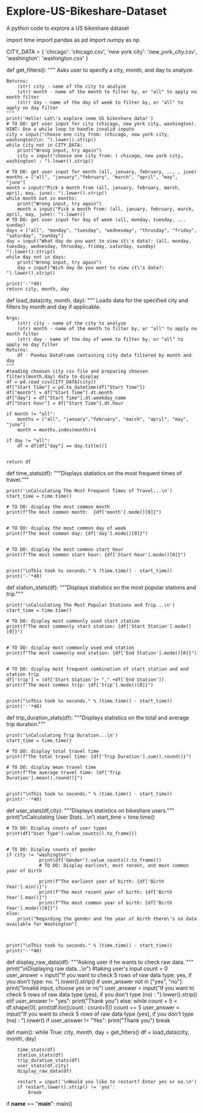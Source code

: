 # Explore-US-Bikeshare-Dataset
A python code to explore a US bikeshare dataset


import time
import pandas as pd
import numpy as np

CITY_DATA = { 'chicago': 'chicago.csv',
              'new york city': 'new_york_city.csv',
              'washington': 'washington.csv' }

def get_filters():
    """
    Asks user to specify a city, month, and day to analyze.

    Returns:
        (str) city - name of the city to analyze
        (str) month - name of the month to filter by, or "all" to apply no month filter
        (str) day - name of the day of week to filter by, or "all" to apply no day filter
    """
    print('Hello! Let\'s explore some US bikeshare data!')
    # TO DO: get user input for city (chicago, new york city, washington). HINT: Use a while loop to handle invalid inputs
    city = input("choose one city from: (chicago, new york city, washington)\n: ").lower().strip()
    while city not in CITY_DATA:
    	print("Wrong input, try again")
    	city = input("choose one city from: ( chicago, new york city, washington) : ").lower().strip()
    
    # TO DO: get user input for month (all, january, february, ... , june)
    months = ["all", "january","february", "march", "april", "may", "june"]
    month = input("Pick a month from (all, january, february, march, april, may, june): ").lower().strip()
    while month not in months:
    	print("Wrong input, try again")
    	month = input("Pick a month from: (all, january, february, march, april, may, june): ").lower()
    # TO DO: get user input for day of week (all, monday, tuesday, ... sunday)
    days = ["all", "monday", "tuesday", "wednesday", "thrusday", "friday", "saturday", "sunday"]
    day = input("What day do you want to view it\'s data?: (all, monday, tuesday, wednesday, thrusday, friday, saturday, sunday) ").lower().strip()
    while day not in days:
    	print("Wrong input, try again")
    	day = input("Wich day do you want to view it\'s data?: ").lower().strip()

    print('-'*40)
    return city, month, day
    
    
def load_data(city, month, day):
    """
    Loads data for the specified city and filters by month and day if applicable.

    Args:
        (str) city - name of the city to analyze
        (str) month - name of the month to filter by, or "all" to apply no month filter
        (str) day - name of the day of week to filter by, or "all" to apply no day filter
    Returns:
        df - Pandas DataFrame containing city data filtered by month and day
    """
    #reading choosen city csv file and preparing choosen filters(month,day) data to display 
    df = pd.read_csv(CITY_DATA[city])
    df["Start Time"] = pd.to_datetime(df["Start Time"])
    df["month"] = df["Start Time"].dt.month
    df["day"] = df["Start Time"].dt.weekday_name
    df["Start hour"] = df["Start Time"].dt.hour
    
    if month != "all":
    	months = ["all", "january","february", "march", "april", "may", "june"]
    	month = months.index(month)+1
   
    if day != "all":
    	df = df[df["day"] == day.title()]


    return df


def time_stats(df):
    """Displays statistics on the most frequent times of travel."""

    print('\nCalculating The Most Frequent Times of Travel...\n')
    start_time = time.time()

    # TO DO: display the most common month
    print(f"The most common month:  {df['month'].mode()[0]}")


    # TO DO: display the most common day of week
    print(f"The most common day: {df['day'].mode()[0]}")


    # TO DO: display the most common start hour
    print(f"The most common start hour: {df['Start hour'].mode()[0]}")


    print("\nThis took %s seconds." % (time.time() - start_time))
    print('-'*40)
    
    
def station_stats(df):
    """Displays statistics on the most popular stations and trip."""

    print('\nCalculating The Most Popular Stations and Trip...\n')
    start_time = time.time()

    # TO DO: display most commonly used start station
    print(f"The most commonly start station: {df['Start Station'].mode()[0]}")


    # TO DO: display most commonly used end station
    print(f"The most commonly end station: {df['End Station'].mode()[0]}")


    # TO DO: display most frequent combination of start station and end station trip
    df['trip'] = (df['Start Station']+ "," +df['End Station'])
    print(f"The most common trip: {df['trip'].mode()[0]}")


    print("\nThis took %s seconds." % (time.time() - start_time))
    print('-'*40)
    
    
def trip_duration_stats(df):
    """Displays statistics on the total and average trip duration."""
    
    print('\nCalculating Trip Duration...\n')
    start_time = time.time()

    # TO DO: display total travel time
    print(f"The total travel time: {df['Trip Duration'].sum().round()}")
    
    # TO DO: display mean travel time
    print(f"The average travel time: {df['Trip Duration'].mean().round()}")


    print("\nThis took %s seconds." % (time.time() - start_time))
    print('-'*40)


def user_stats(df,city):
    """Displays statistics on bikeshare users."""
    print('\nCalculating User Stats...\n')
    start_time = time.time()

    # TO DO: Display counts of user types
    print(df["User Type"].value_counts().to_frame())


    # TO DO: Display counts of gender
    if city != "washington":
    	        print(df['Gender'].value_counts().to_frame())
    	        # TO DO: Display earliest, most recent, and most common year of birth
    	        
    	        print(f"The earliest year of birth: {df['Birth Year'].min()}")
    	        print(f"The most recent year of birth: {df['Birth Year'].max()}")
    	        print(f"The most common year of birth: {df['Birth Year'].mode()[0]}")
    else:
    	print("Regarding the gender and the year of birth there\'s no data available for Washington")
    


    print("\nThis took %s seconds." % (time.time() - start_time))
    print('-'*40)


def display_raw_data(df):
	"""Asking user if he wants to check raw data.
	"""
	print("\nDisplaying raw data...\n")
	#taking user's input
	count = 0
	user_answer = input("If you want to check 5 rows of raw data type: yes, if you don\'t type: no: ").lower().strip()
	if user_answer not in ["yes", "no"]:
		print("Invalid input, choose yes or no")
		user_answer = input("If you want to check 5 rows of raw data type (yes), if you don\'t type (no) : ").lower().strip()
	elif user_answer != "yes":
		print("Thank you")
	else:
					while count + 5 < df.shape[0]:
						print(df.iloc[count : count+5])
						count += 5
						user_answer = input("If you want to check 5 rows of raw data type (yes), if you don\'t type (no) : ").lower()
						if user_answer != "Yes":
						 	print("Thank you")
						 	break
		
		
		
def main():
    while True:
        city, month, day = get_filters()
        df = load_data(city, month, day)

        time_stats(df)
        station_stats(df)
        trip_duration_stats(df)
        user_stats(df,city)
        display_raw_data(df)

        restart = input('\nWould you like to restart? Enter yes or no.\n')
        if restart.lower().strip() != 'yes':
            break


if __name__ == "__main__":
	main()

